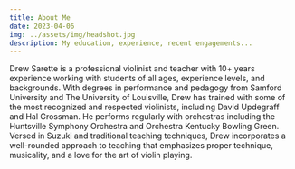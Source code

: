 ```yaml
---
title: About Me
date: 2023-04-06
img: ../assets/img/headshot.jpg
description: My education, experience, recent engagements...
---
```


Drew Sarette is a professional violinist and teacher with 10+ years experience working with students of all ages, experience levels, and backgrounds. With degrees in performance and pedagogy from Samford University and The University of Louisville, Drew has trained with some of the most recognized and respected violinists, including David Updegraff and Hal Grossman. He performs regularly with orchestras including the Huntsville Symphony Orchestra and Orchestra Kentucky Bowling Green. Versed in Suzuki and traditional teaching techniques, Drew incorporates a well-rounded approach to teaching that emphasizes proper technique, musicality, and a love for the art of violin playing.